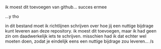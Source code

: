 ik moest dit toevoegen van github... succes ermee

...y tho

in dit bestand moet ik richtlijnen schrijven over hoe jij een nuttige bijdrage kunt leveren aan deze repository. ik moest dit toevoegen, maar ik had geen zin om daadwerkelijk iets te schrijven. misschien had ik dat echter wel moeten doen, zodat je eindelijk eens een nuttige bijdrage zou leveren... /s
